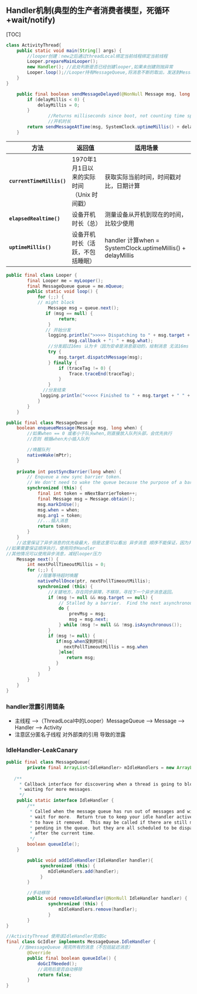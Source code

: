 

## Handler机制(典型的生产者消费者模型，死循环+wait/notify)

[TOC]

```java
class ActivityThread{
    public static void main(String[] args) {
		//looper创建：new之后通过threadLocal绑定当前线程绑定当前线程
		Looper.prepareMainLooper(); 
		new Handler(); //此处判断是否已经创建looper,如果未创建则抛异常
        Looper.loop();//Looper持有MessageQueue,将消息不断的取出，发送到Message的target(Handler)
    }
} 
```


```java
    public final boolean sendMessageDelayed(@NonNull Message msg, long delayMillis) {
        if (delayMillis < 0) {
            delayMillis = 0;
        }
				//Returns milliseconds since boot, not counting time spent in deep sleep
				//开机时长
        return sendMessageAtTime(msg, SystemClock.uptimeMillis() + delayMillis);
    }
```


| 方法                    | 返回值                              | 适用场景                                      |
|-------------------------|-------------------------------------|-----------------------------------------------|
| **`currentTimeMillis()`**| 1970年1月1日以来的实际时间（Unix 时间戳） | 获取实际当前时间，时间戳对比，日期计算        |
| **`elapsedRealtime()`**  | 设备开机时长（总） | 测量设备从开机到现在的时间，比较少使用              |
| **`uptimeMillis()`**     | 设备开机时长（活跃，不包括睡眠） | handler 计算when  = SystemClock.uptimeMillis() + delayMillis |

```java
public final class Looper {
        final Looper me = myLooper();
        final MessageQueue queue = me.mQueue;
        public static void loop() {
            for (;;) {
			// might block
                Message msg = queue.next(); 
               if (msg == null) {
                    return;
                }
			   // 开始分发
                logging.println(">>>>> Dispatching to " + msg.target + " " +
                        msg.callback + ": " + msg.what);
                //分发超过16ms 认为卡（因为安卓是消息驱动的，绘制消息 无法16ms 执行则认为发生了卡顿）
                try {
                    msg.target.dispatchMessage(msg);
                } finally {
                    if (traceTag != 0) {
                        Trace.traceEnd(traceTag);
                    }
                }
			  //分发结束
			 logging.println("<<<<< Finished to " + msg.target + " " + msg.callback);
            }
        }
    }
```

```java
public final class MessageQueue {
    boolean enqueueMessage(Message msg, long when) {
		//如果when == 0 或者小于队头when,则直接放入队列头部，会优先执行
		//否则 根据when大小插入队列

		//唤醒队列
		nativeWake(mPtr);
    }
		
    private int postSyncBarrier(long when) {
        // Enqueue a new sync barrier token.
        // We don't need to wake the queue because the purpose of a barrier is to stall it.
        synchronized (this) {
            final int token = mNextBarrierToken++;
            final Message msg = Message.obtain();
            msg.markInUse();
            msg.when = when;
            msg.arg1 = token;
            //...插入消息
            return token;
        }
    }
    //这里保证了异步消息的优先级最大，但是这里可以看出 异步消息 顺序不能保证，因为并没有插入队列的处理，只是取的时候进行了判断
//如果需要保证顺序执行，使用同步Handler
//其他情况可以使用异步消息，减轻looper压力
    Message next() {
		int nextPollTimeoutMillis = 0;
        for (;;) {
            //阻塞等待超时唤醒
            nativePollOnce(ptr, nextPollTimeoutMillis);
            synchronized (this) {
                //关键地方，存在同步屏障，不移除，寻找下一个异步消息返回。
                if (msg != null && msg.target == null) {
                    // Stalled by a barrier.  Find the next asynchronous message in the queue.
                    do {
                        prevMsg = msg;
                        msg = msg.next;
                    } while (msg != null && !msg.isAsynchronous());
                }
                if (msg != null) {
				   if(msg.when没到时间){
                      nextPollTimeoutMillis = msg.when
                 	}else{
                       return msg;
                   }
                }   
            }
        }
    }
}
```



### handler泄露引用链条

- 主线程 —>（ThreadLocal中的Looper）MessageQueue —> Message —> Handler —> Activity
- 注意区分匿名子线程 对外部类的引用 导致的泄露

### IdleHandler-LeakCanary 

```java
public final class MessageQueue{
      	private final ArrayList<IdleHandler> mIdleHandlers = new ArrayList<IdleHandler>();
		
   /**
     * Callback interface for discovering when a thread is going to block
     * waiting for more messages.
     */
    public static interface IdleHandler {
        /**
         * Called when the message queue has run out of messages and will now
         * wait for more.  Return true to keep your idle handler active, false
         * to have it removed.  This may be called if there are still messages
         * pending in the queue, but they are all scheduled to be dispatched
         * after the current time.
         */
        boolean queueIdle();
    }

		public void addIdleHandler(IdleHandler handler){
             synchronized (this) {
            	mIdleHandlers.add(handler);
       		 }
        }

        //手动移除
        public void removeIdleHandler(@NonNull IdleHandler handler) {
                synchronized (this) {
                    mIdleHandlers.remove(handler);
                }
        }
}
```

```java
//ActivityThread 使用该IdleHandler完成Gc
final class GcIdler implements MessageQueue.IdleHandler {
     //当messageQueue 用完所有的消息（不包括延迟消息）
        @Override
        public final boolean queueIdle() {
            doGcIfNeeded();
			//调用后是否自动移除 
            return false;
        }
}
```








